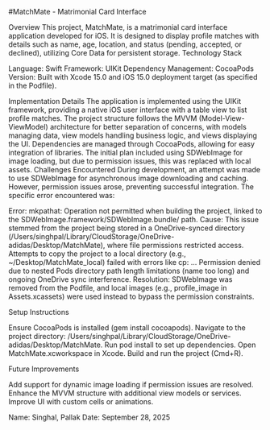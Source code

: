 #MatchMate - Matrimonial Card Interface

Overview
This project, MatchMate, is a matrimonial card interface application developed for iOS. It is designed to display profile matches with details such as name, age, location, and status (pending, accepted, or declined), utilizing Core Data for persistent storage.
Technology Stack

Language: Swift
Framework: UIKit
Dependency Management: CocoaPods
Version: Built with Xcode 15.0 and iOS 15.0 deployment target (as specified in the Podfile).

Implementation Details
The application is implemented using the UIKit framework, providing a native iOS user interface with a table view to list profile matches. The project structure follows the MVVM (Model-View-ViewModel) architecture for better separation of concerns, with models managing data, view models handling business logic, and views displaying the UI.
Dependencies are managed through CocoaPods, allowing for easy integration of libraries. The initial plan included using SDWebImage for image loading, but due to permission issues, this was replaced with local assets.
Challenges Encountered
During development, an attempt was made to use SDWebImage for asynchronous image downloading and caching. However, permission issues arose, preventing successful integration. The specific error encountered was:

Error: mkpathat: Operation not permitted when building the project, linked to the SDWebImage.framework/SDWebImage.bundle/ path.
Cause: This issue stemmed from the project being stored in a OneDrive-synced directory (/Users/singhpal/Library/CloudStorage/OneDrive-adidas/Desktop/MatchMate), where file permissions restricted access. Attempts to copy the project to a local directory (e.g., ~/Desktop/MatchMate_local) failed with errors like cp: ... Permission denied due to nested Pods directory path length limitations (name too long) and ongoing OneDrive sync interference.
Resolution: SDWebImage was removed from the Podfile, and local images (e.g., profile_image in Assets.xcassets) were used instead to bypass the permission constraints.

Setup Instructions

Ensure CocoaPods is installed (gem install cocoapods).
Navigate to the project directory: /Users/singhpal/Library/CloudStorage/OneDrive-adidas/Desktop/MatchMate.
Run pod install to set up dependencies.
Open MatchMate.xcworkspace in Xcode.
Build and run the project (Cmd+R).

Future Improvements

Add support for dynamic image loading if permission issues are resolved.
Enhance the MVVM structure with additional view models or services.
Improve UI with custom cells or animations.

Name: Singhal, Pallak
Date: September 28, 2025

